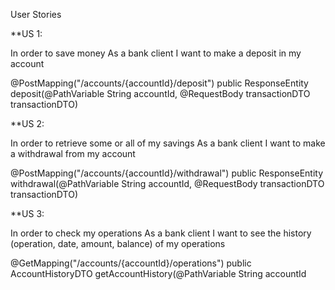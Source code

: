 User Stories

**US 1:

In order to save money
As a bank client
I want to make a deposit in my account

@PostMapping("/accounts/{accountId}/deposit")
public ResponseEntity<transactionDTO> deposit(@PathVariable String accountId, @RequestBody transactionDTO transactionDTO)


**US 2:

In order to retrieve some or all of my savings
As a bank client
I want to make a withdrawal from my account

@PostMapping("/accounts/{accountId}/withdrawal")
public ResponseEntity<transactionDTO> withdrawal(@PathVariable String accountId, @RequestBody transactionDTO transactionDTO)

**US 3:

In order to check my operations
As a bank client
I want to see the history (operation, date, amount, balance) of my operations

@GetMapping("/accounts/{accountId}/operations")
public AccountHistoryDTO getAccountHistory(@PathVariable String accountId

